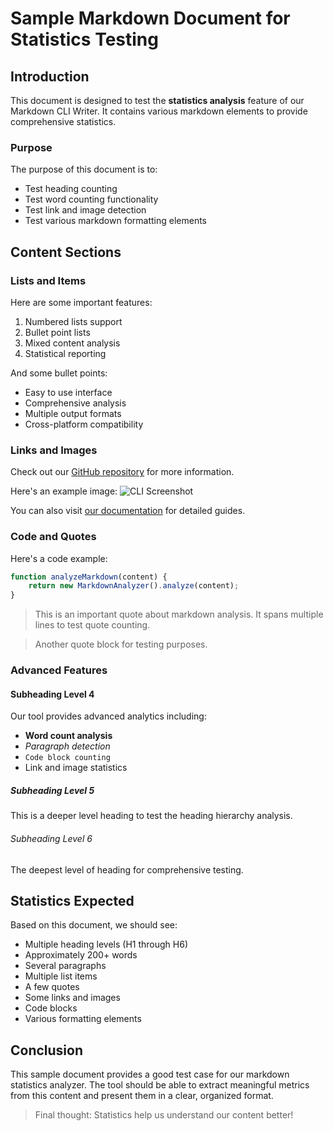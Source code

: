 # Sample Markdown Document for Statistics Testing

## Introduction

This document is designed to test the **statistics analysis** feature of our Markdown CLI Writer. It contains various markdown elements to provide comprehensive statistics.

### Purpose

The purpose of this document is to:

- Test heading counting
- Test word counting functionality  
- Test link and image detection
- Test various markdown formatting elements

## Content Sections

### Lists and Items

Here are some important features:

1. Numbered lists support
2. Bullet point lists  
3. Mixed content analysis
4. Statistical reporting

And some bullet points:

- Easy to use interface
- Comprehensive analysis
- Multiple output formats
- Cross-platform compatibility

### Links and Images

Check out our [GitHub repository](https://github.com/AndyLiu0330/NodeJsCLI) for more information.

Here's an example image:
![CLI Screenshot](https://example.com/screenshot.png)

You can also visit [our documentation](https://docs.example.com) for detailed guides.

### Code and Quotes

Here's a code example:

```javascript
function analyzeMarkdown(content) {
    return new MarkdownAnalyzer().analyze(content);
}
```

> This is an important quote about markdown analysis.
> It spans multiple lines to test quote counting.

> Another quote block for testing purposes.

### Advanced Features

#### Subheading Level 4

Our tool provides advanced analytics including:

- **Word count analysis**
- *Paragraph detection*
- `Code block counting`
- Link and image statistics

##### Subheading Level 5

This is a deeper level heading to test the heading hierarchy analysis.

###### Subheading Level 6

The deepest level of heading for comprehensive testing.

## Statistics Expected

Based on this document, we should see:

- Multiple heading levels (H1 through H6)
- Approximately 200+ words
- Several paragraphs
- Multiple list items
- A few quotes
- Some links and images
- Code blocks
- Various formatting elements

## Conclusion

This sample document provides a good test case for our markdown statistics analyzer. The tool should be able to extract meaningful metrics from this content and present them in a clear, organized format.

> Final thought: Statistics help us understand our content better!
